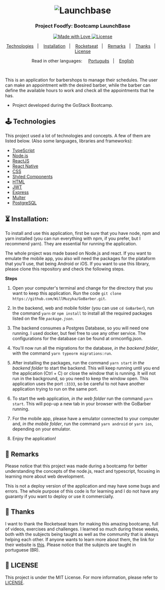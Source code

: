 <h1  align="center">
<img  alt="Launchbase"  src="https://storage.googleapis.com/golden-wind/bootcamp-gostack/header-desafios.png" />
</h1>
<h3  align="center">
Project Foodfy: Bootcamp LaunchBase
</h3>

<p  align="center">
<a  href="https://github.com/WillMuzyka">
<img  alt="Made with Love"  src="https://img.shields.io/badge/made%20with-love-%2304D361">
</a>
<a  href="LICENSE">
<img  alt="License"  src="https://img.shields.io/badge/license-MIT-%2304D361">
</a>
</p>

<p  align="center">
<a  href="#joystick-technologies">Technologies</a>&nbsp;&nbsp;&nbsp;|&nbsp;&nbsp;&nbsp;
<a  href="#hourglass_flowing_sand-installation">Installation</a>&nbsp;&nbsp;&nbsp;|&nbsp;&nbsp;&nbsp;
<a  href="#warning-rocketseat">Rocketseat</a>&nbsp;&nbsp;&nbsp;|&nbsp;&nbsp;&nbsp;
<a  href="#cop-remarks">Remarks</a>&nbsp;&nbsp;&nbsp;|&nbsp;&nbsp;&nbsp;
<a  href="#handshake-thanks">Thanks</a>&nbsp;&nbsp;&nbsp;|&nbsp;&nbsp;&nbsp;
<a  href="#memo-license">License</a>
</p>

<p  align="center">
Read in other languages:&nbsp&nbsp&nbsp&nbsp
<a  href="README.ptBR.md">Português</a>&nbsp;&nbsp;&nbsp;|&nbsp;&nbsp;&nbsp;
<a  href="README.md">English</a>
</p>
<br />

This is an application for barbershops to manage their schedules. The user can make an appointment with the desired barber, while the barber can define the available hours to work and check all the appointments that he has.

- Project developed during the GoStack Bootcamp.

## :joystick: Technologies

This project used a lot of technologies and concepts. A few of them are listed below.
(Also some languages, libraries and frameworks):

* [TypeScript](https://www.typescriptlang.org/)
* [Node.js](https://nodejs.org/)
* [ReactJS](https://reactjs.org/)
* [React Native](https://reactnative.dev/)
* [CSS](https://developer.mozilla.org/docs/Web/CSS)
* [Styled Components](https://styled-components.com/)
* [HTML](https://developer.mozilla.org/docs/Web/HTML)
* [JWT](https://jwt.io/)
* [Express](https://expressjs.com/)
* [Multer](https://github.com/expressjs/multer)
* [PostgreSQL](https://www.postgresql.org/)

## :hourglass_flowing_sand: Installation:

To install and use this application, first be sure that you have node, npm and yarn installed (you can run everything with npm, if you prefer, but I recommend yarn). They are essential for running the application.

The whole project was made based on Node.js and react. If you want to emulate the mobile app, you also will need the packages for the plataform that you'll use, that being Android or iOS. If you want to use this library, please clone this repository and check the following steps.

**Steps**

1. Open your computer's terminal and change for the directory that you want to keep this application. Run the code `git clone https://github.com/WillMuzyka/GoBarber.git`.

2. In the backend, web and mobile folder (you can use `cd GoBarber`), run the command `yarn` or `npm install` to install all the required packages listed on the file *`package.json`*.

3. The backend consumes a Postgres Database, so you will need one running. I used docker, but feel free to use any other service. The configurations for the database can be found at ormconfig.json.

4. You'll now run all the migrations for the database, *in the backend folder*, with the command `yarn typeorm migrations:run`.

5. After installing the packages, run the command `yarn start` *in the backend folder* to start the backend. This will keep running until you end the application (Ctrl + C) or close the window that is running. It will not run in the background, so you need to keep the window open. This application uses the port `:3333`, so be careful to not have another application trying to run on the same port.

6. To start the web application, *in the web folder* run the command `yarn start`. This will pop-up a new tab in your browser with the GoBarber running.

7. For the mobile app, please have a emulator connected to your computer and, *in the mobile folder*, run the command `yarn android` or `yarn ios`, depending on your emulator.

9. Enjoy the application!

## :cop: Remarks

Please notice that this project was made during a bootcamp for better understanding the concepts of the node.js, react and typescript, focusing in learning more about web development.

This is not a deploy version of the application and may have some bugs and errors. The whole purpose of this code is for learning and I do not have any guaranty if you want to deploy or use it commercially.

## :handshake: Thanks

I want to thank the Rocketseat team for making this amazing bootcamp, full of videos, exercises and challenges. I learned so much during these weeks, both with the subjects being taught as well as the community that is always helping each other. If anyone wants to learn more about them, the link for their website is [this](https://rocketseat.com.br/). Please notice that the subjects are taught in portuguese (BR).

## :memo: LICENSE

This project is under the MIT License. For more information, please refer to [LICENSE](LICENSE).
